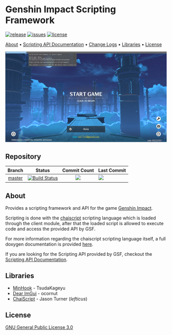# Genshin Impact Scripting Framework

[![release](https://img.shields.io/github/release/genshcript-dev/genshin-scripting-framework?style=for-the-badge)](https://github.com/genshcript-dev/genshin-scripting-framework/releases)
[![issues](https://img.shields.io/github/issues/genshcript-dev/genshin-scripting-framework?style=for-the-badge)](https://github.com/genshcript-dev/genshin-scripting-framework/issues)
[![license](https://img.shields.io/github/license/genshcript-dev/genshin-scripting-framework?style=for-the-badge)](https://github.com/genshcript-dev/genshin-scripting-framework/blob/master/LICENSE)


[About](#About) • [Scripting API Documentation](script_api.md) • [Change Logs](change_logs.md) • [Libraries](#Libraries) • [License](#License)

![](client_ss.jpg)

## Repository
| Branch                                                                              | Status                                                                                                                                                                                                                                                                                 | Commit Count                                                                                                                  | Last Commit                                                                                           
|:-----------------------------------------------------------------------------------:|:--------------------------------------------------------------------------------------------------------------------------------------------------------------------------------------------------------------------------------------------------------------------------------------:|:-----------------------------------------------------------------------------------------------------------------------------:|:--------------------------------------------------------------------------------------------------------------------- |
| [master](https://github.com/genshcript-dev/genshin-scripting-framework/tree/master) | [![Build Status](https://img.shields.io/endpoint.svg?url=https%3A%2F%2Factions-badge.atrox.dev%2Fgenshcript-dev%2Fgenshin-scripting-framework%2Fbadge%3Fref%3Dmaster&style=for-the-badge)](https://actions-badge.atrox.dev/genshcript-dev/genshin-scripting-framework/goto?ref=master) | ![](https://img.shields.io/github/commits-since/genshcript-dev/genshin-scripting-framework/latest/master?style=for-the-badge) | ![](https://img.shields.io/github/last-commit/genshcript-dev/genshin-scripting-framework/master?style=for-the-badge)  |

<!--- | [dev](https://github.com/genshcript-dev/genshin-scripting-framework/tree/dev)       | [![Build Status](https://img.shields.io/endpoint.svg?url=https%3A%2F%2Factions-badge.atrox.dev%2Fgenshcript-dev%2Fgenshin-scripting-framework%2Fbadge%3Fref%3Ddev&style=for-the-badge)](https://actions-badge.atrox.dev/genshcript-dev/genshin-scripting-framework/goto?ref=dev)       | ![](https://img.shields.io/github/commits-since/genshcript-dev/genshin-scripting-framework/latest/dev?style=for-the-badge)    | ![](https://img.shields.io/github/last-commit/genshcript-dev/genshin-scripting-framework/dev?style=for-the-badge)     | --->

## About
Provides a scripting framework and API for the game [Genshin Impact](https://genshin.mihoyo.com/).

Scripting is done with the [chaiscript](https://chaiscript.com/index.html) scripting language which is loaded through the client module, after that the loaded script is allowed to execute code and access the provided API by GSF.

For more information regarding the chaiscript scripting language itself, a full doxygen documentation is provided [here](https://codedocs.xyz/ChaiScript/ChaiScript/LangGettingStarted.html).

If you are looking for the Scripting API provided by GSF, checkout the [Scripting API Documentation](script_api.md).

## Libraries
* [MinHook](https://github.com/TsudaKageyu/minhook) - TsudaKageyu
* [Dear ImGui](https://github.com/ocornut/imgui) - ocornut
* [ChaiScript](https://github.com/ChaiScript/ChaiScript) - Jason Turner (*lefticus*)

## License
[GNU General Public License 3.0](https://www.gnu.org/licenses/gpl-3.0.en.html)